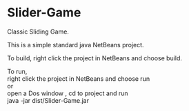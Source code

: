 Slider-Game
===========

Classic Sliding Game.

This is a simple standard java NetBeans project.

To build, right click the project in NetBeans and choose build.

To run,  
right click the project in NetBeans and choose run  
or  
open a Dos window , cd to project and run  
java -jar dist/Slider-Game.jar



